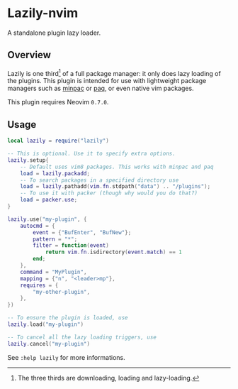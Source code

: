 # Lazily-nvim

A standalone plugin lazy loader.

## Overview

Lazily is one third[^1] of a full package manager: it only does lazy loading
of the plugins. This plugin is intended for use with lightweight package
managers such as [minpac] or [paq], or even native vim packages.

This plugin requires Neovim `0.7.0`.


## Usage

```lua
local lazily = require("lazily")

-- This is optional. Use it to specify extra options.
lazily.setup{
    -- Default uses vim8 packages. This works with minpac and paq
    load = lazily.packadd;
    -- To search packages in a specified directory use
    load = lazily.pathadd(vim.fn.stdpath("data") .. "/plugins");
    -- To use it with packer (though why would you do that?)
    load = packer.use;
}

lazily.use("my-plugin", {
    autocmd = {
        event = {"BufEnter", "BufNew"};
        pattern = "*";
        filter = function(event)
            return vim.fn.isdirectory(event.match) == 1
        end;
    },
    command = "MyPlugin",
    mapping = {"n", "<leader>mp"},
    requires = {
        "my-other-plugin",
    },
})

-- To ensure the plugin is loaded, use
lazily.load("my-plugin")

-- To cancel all the lazy loading triggers, use
lazily.cancel("my-plugin")
```

See `:help lazily` for more informations.


[^1]: The three thirds are downloading, loading and lazy-loading.

[paq]: https://github.com/savq/paq-nvim/
[minpac]: https://github.com/k-takata/minpac
